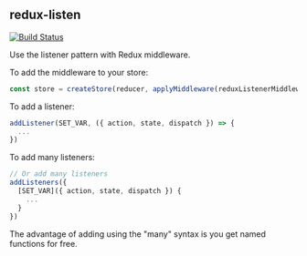
redux-listen
--------------

[![Build Status](https://img.shields.io/travis/heiskr/redux-listen.svg?style=flat)](https://travis-ci.org/heiskr/redux-listen)

Use the listener pattern with Redux middleware.

To add the middleware to your store:

```javascript
const store = createStore(reducer, applyMiddleware(reduxListenerMiddleware))
```

To add a listener:

```javascript
addListener(SET_VAR, ({ action, state, dispatch }) => {
  ...
})
```

To add many listeners:

```javascript
// Or add many listeners
addListeners({
  [SET_VAR]({ action, state, dispatch }) {
    ...
  }
})
```

The advantage of adding using the "many" syntax is you get named functions for free.
